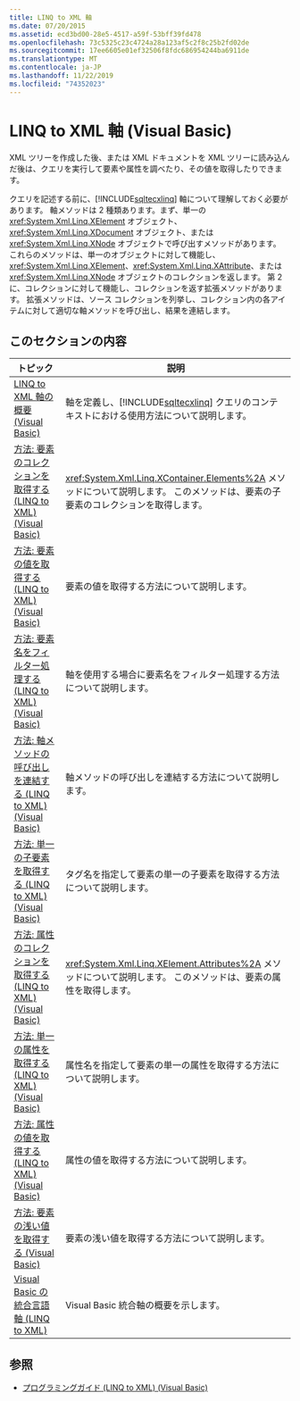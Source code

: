 ```yaml
---
title: LINQ to XML 軸
ms.date: 07/20/2015
ms.assetid: ecd3bd00-28e5-4517-a59f-53bff39fd478
ms.openlocfilehash: 73c5325c23c4724a28a123af5c2f8c25b2fd02de
ms.sourcegitcommit: 17ee6605e01ef32506f8fdc686954244ba6911de
ms.translationtype: MT
ms.contentlocale: ja-JP
ms.lasthandoff: 11/22/2019
ms.locfileid: "74352023"
---
```

# <a name="linq-to-xml-axes-visual-basic"></a>LINQ to XML 軸 (Visual Basic)
XML ツリーを作成した後、または XML ドキュメントを XML ツリーに読み込んだ後は、クエリを実行して要素や属性を調べたり、その値を取得したりできます。  
  
 クエリを記述する前に、[!INCLUDE[sqltecxlinq](~/includes/sqltecxlinq-md.md)] 軸について理解しておく必要があります。 軸メソッドは 2 種類あります。まず、単一の <xref:System.Xml.Linq.XElement> オブジェクト、<xref:System.Xml.Linq.XDocument> オブジェクト、または <xref:System.Xml.Linq.XNode> オブジェクトで呼び出すメソッドがあります。 これらのメソッドは、単一のオブジェクトに対して機能し、<xref:System.Xml.Linq.XElement>、<xref:System.Xml.Linq.XAttribute>、または <xref:System.Xml.Linq.XNode> オブジェクトのコレクションを返します。 第 2 に、コレクションに対して機能し、コレクションを返す拡張メソッドがあります。 拡張メソッドは、ソース コレクションを列挙し、コレクション内の各アイテムに対して適切な軸メソッドを呼び出し、結果を連結します。  
  
## <a name="in-this-section"></a>このセクションの内容  
  
|トピック|説明|  
|-----------|-----------------|  
|[LINQ to XML 軸の概要 (Visual Basic)](../../../../visual-basic/programming-guide/concepts/linq/linq-to-xml-axes-overview.md)|軸を定義し、[!INCLUDE[sqltecxlinq](~/includes/sqltecxlinq-md.md)] クエリのコンテキストにおける使用方法について説明します。|  
|[方法: 要素のコレクションを取得する (LINQ to XML) (Visual Basic)](../../../../visual-basic/programming-guide/concepts/linq/how-to-retrieve-a-collection-of-elements-linq-to-xml.md)|<xref:System.Xml.Linq.XContainer.Elements%2A> メソッドについて説明します。 このメソッドは、要素の子要素のコレクションを取得します。|  
|[方法: 要素の値を取得する (LINQ to XML) (Visual Basic)](../../../../visual-basic/programming-guide/concepts/linq/how-to-retrieve-the-value-of-an-element-linq-to-xml.md)|要素の値を取得する方法について説明します。|  
|[方法: 要素名をフィルター処理する (LINQ to XML) (Visual Basic)](../../../../visual-basic/programming-guide/concepts/linq/how-to-filter-on-element-names-linq-to-xml.md)|軸を使用する場合に要素名をフィルター処理する方法について説明します。|  
|[方法: 軸メソッドの呼び出しを連結する (LINQ to XML) (Visual Basic)](../../../../visual-basic/programming-guide/concepts/linq/how-to-chain-axis-method-calls-linq-to-xml.md)|軸メソッドの呼び出しを連結する方法について説明します。|  
|[方法: 単一の子要素を取得する (LINQ to XML) (Visual Basic)](../../../../visual-basic/programming-guide/concepts/linq/how-to-retrieve-a-single-child-element-linq-to-xml.md)|タグ名を指定して要素の単一の子要素を取得する方法について説明します。|  
|[方法: 属性のコレクションを取得する (LINQ to XML) (Visual Basic)](../../../../visual-basic/programming-guide/concepts/linq/how-to-retrieve-a-collection-of-attributes-linq-to-xml.md)|<xref:System.Xml.Linq.XElement.Attributes%2A> メソッドについて説明します。 このメソッドは、要素の属性を取得します。|  
|[方法: 単一の属性を取得する (LINQ to XML) (Visual Basic)](../../../../visual-basic/programming-guide/concepts/linq/how-to-retrieve-a-single-attribute-linq-to-xml.md)|属性名を指定して要素の単一の属性を取得する方法について説明します。|  
|[方法: 属性の値を取得する (LINQ to XML) (Visual Basic)](../../../../visual-basic/programming-guide/concepts/linq/how-to-retrieve-the-value-of-an-attribute-linq-to-xml.md)|属性の値を取得する方法について説明します。|  
|[方法: 要素の浅い値を取得する (Visual Basic)](../../../../visual-basic/programming-guide/concepts/linq/how-to-retrieve-the-shallow-value-of-an-element.md)|要素の浅い値を取得する方法について説明します。|  
|[Visual Basic の統合言語軸 (LINQ to XML)](../../../../visual-basic/programming-guide/concepts/linq/language-integrated-axes.md)|Visual Basic 統合軸の概要を示します。|  
  
## <a name="see-also"></a>参照

- [プログラミングガイド (LINQ to XML) (Visual Basic)](../../../../visual-basic/programming-guide/concepts/linq/programming-guide-linq-to-xml.md)
